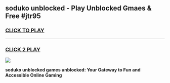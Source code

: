 
## soduko unblocked - Play Unblocked Gmaes & Free #jtr95
<h3>
<a href="https://news.freeplayer.one?title=soduko_unblocked&ref=26F">CLICK TO PLAY</a></h3>
<hr>

<h3>
<a href="https://news.freeplayer.one?title=soduko_unblocked&ref=26F">CLICK 2 PLAY</a>
  
</h3>

<a href="https://news.freeplayer.one?title=soduko_unblocked&ref=26F/"><img src="https://clearcache.store/games.png"></a>


**soduko unblocked games unblocked: Your Gateway to Fun and Accessible Online Gaming**
